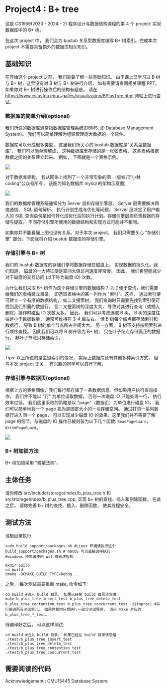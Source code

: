 # Project4 : B+ tree

这是 CS1959(2023 - 2024 - 2) 程序设计与数据结构课程的第 4 个 project: 实现数据库中的 B+ 树。

在这次 project 中， 我们会为 bustub 关系型数据库编写 B+ 树索引。完成本次 project 不需要具备额外的数据库相关知识。

## 基础知识

在开始这个 project 之前， 我们需要了解一些基础知识。 由于课上已学习过 B 树与 B+ 树，这里没有对 B 树与 B+ 树进行介绍， 如有需要请查阅相关课程 PPT。如果你对 B+ 树进行操作后的结构有疑惑， 请在 https://www.cs.usfca.edu/~galles/visualization/BPlusTree.html 网站上进行尝试。

### 数据库的简单介绍(optional)

我们所说的数据库通常指数据库管理系统(DBMS, 即 Database Management System)。 我们可以简单理解为组织管理庞大数据的一个软件。

数据库可以分成很多类型， 这里我们所关心的 bustub 数据库是"关系型数据库"。 我们可以简单理解成， 这种数据库里存储的是一张张表格， 这些表格根据数据之间的关系建立起来。 例如， 下图就是一个表格示例。

![](https://notes.sjtu.edu.cn/uploads/upload_d74ed6ea471f51aa663eeb281bae90b9.png)


对于数据库架构， 我从网络上找到了一个非常形象的图：(版权归"小林 coding"公众号所有， 该图为知名数据库 mysql 的架构示意图)

![](https://notes.sjtu.edu.cn/uploads/upload_2f43366c45fa12ba230efff3b21c3da4.png)

我们的数据库管理系统通常分为 Server 层和存储引擎层。 Server 层需要解决网络通信、 SQL 语句解析、 执行计划生成与优化等问题。 Server 层决定了用户输入的 SQL 查询语句是如何转化成优化后的执行计划。存储引擎层则负责数据的存储与提取。 不同存储引擎所使用的数据结构和实现方式可能并不相同。

如果你并不能看懂上图也没有关系。对于本次 project， 我们只需要关心 "存储引擎" 部分。下面我将介绍 bustub 数据库的存储引擎。

### 存储引擎与 B+ 树

我们的 bustub 数据库的存储引擎将数据存储在磁盘上， 实现数据的持久化。我们知道， 磁盘的一大特征便是空间大但访问速度非常慢， 因此， 我们希望能减少对于磁盘的交互访问 (以下称为磁盘 IO) 次数。

为什么我们采取 B+ 树作为这个存储引擎的数据结构？ 为了便于查询，我们需要给我们的表格建立目录， 即选取表格中的某一列作为 "索引"。这样， 通过索引便可建立一个有序的数据结构， 如二叉搜索树， 我们查询时只需要先找到索引便可找到我们所需的数据行。 但二叉搜索树的深度太大， 导致对其进行查询（或插入删除）操作时磁盘 IO 次数太多。 因此， 我们可以考虑选取 B 树， B 树的深度往往远小于数据数量， 通常可维持在 3-4 层左右。 但 B 树每个结点都存储索引和数据行， 导致 B 树的单个节点所占空间太大。 另一方面， B 树不支持按照索引进行顺序查找。 因此我们可以将 B 树升级为 B+ 树， 只在叶子结点存储真正的数据行， 非叶子节点只存储索引。

![](https://notes.sjtu.edu.cn/uploads/upload_bfde29d73741b26103fce71094eae7e4.png)


Tips: 以上所说的是主键索引的情况， 实际上数据库还有其他多种索引方式， 但与本次 project 无关， 有兴趣的同学可以自行了解。

### 存储引擎与数据页(optional)


根据上方的表格图像，我们每行都存储了一条数据信息。但如果用户执行查询操作， 我们并不能以 "行" 为单位读取数据， 否则一次磁盘 IO 只能处理一行， 执行效率过低。 我们这里采取的策略是以 "page"（数据页）为单位进行磁盘 IO。 我们可以简单地将一个 page 视为是固定大小的一块存储空间。 通过打包一系列数据行进入同一个 page， 可以实现减少磁盘 IO 的效果。这里我们并不需要了解 page 的细节，与磁盘的 IO 操作已被封装为以下几个函数: `ReadPageGuard`，`WritePageGuard`。 

![](https://notes.sjtu.edu.cn/uploads/upload_5879015cd51b787ca781b64ac3e5e7b2.png)


### B+ 树加锁方法

B+ 树加锁采用 "螃蟹法则"。

## 主体任务

请你修改 src/include/storage/index/b_plus_tree.h 和 src/storage/index/b_plus_tree.cpp, 实现 b+ 树的查找、插入和删除函数。 在此之后， 请你完善 b+ 树的查找、插入、删除函数， 使其线程安全。

## 测试方法

请根目录执行

```shell
sudo build_support/packages.sh #Linux 环境请执行这个
build_support/packages.sh # macOS 可以直接这样执行
#windows 环境请使用 wsl 或者虚拟机

mkdir build
cd build
cmake -DCMAKE_BUILD_TYPE=Debug ..
```

之后， 每次测试需要重新 make, 命令如下:

```shell
cd build #进入 build 目录， 如果已经在 build 目录请忽略
make b_plus_tree_insert_test b_plus_tree_delete_test b_plus_tree_contention_test b_plus_tree_concurrent_test -j$(nproc) #并行编译所有测试单元。 如果你暂时只想执行一部分测试程序， 请只 make 对应的 b_plus_tree_*_test。
```

待编译好之后， 可以这样测试:

```shell
cd build #进入 build 目录， 如果已经在 build 目录请忽略
./test/b_plus_tree_insert_test
./test/b_plus_tree_delete_test
./test/b_plus_tree_contention_test
./test/b_plus_tree_concurrent_test
```

## 需要阅读的代码



Acknowledgement : CMU15445 Database System.
